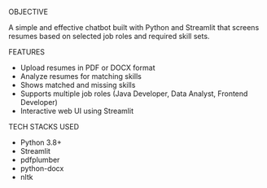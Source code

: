 OBJECTIVE

A simple and effective chatbot built with Python and Streamlit that screens resumes based on selected job roles and required skill sets.

FEATURES
- Upload resumes in PDF or DOCX format
- Analyze resumes for matching skills
- Shows matched and missing skills
- Supports multiple job roles (Java Developer, Data Analyst, Frontend Developer)
- Interactive web UI using Streamlit

TECH STACKS USED
- Python 3.8+
- Streamlit
- pdfplumber
- python-docx
- nltk
